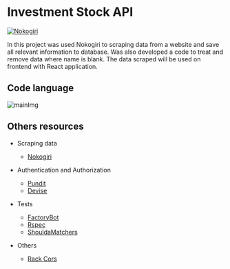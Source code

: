 # Investment Stock API

[![Nokogiri](https://res.cloudinary.com/dloadb2bx/image/upload/v1643484759/Product_xdgokr.gif "Nokogiri")](https://res.cloudinary.com/dloadb2bx/image/upload/v1643484759/Product_xdgokr.gif "Nokogiri")

In this project was used Nokogiri to scraping data from a website and save all relevant information to database. Was also developed a code to treat and remove data where name is blank. The data scraped will be used on frontend with React application.

## Code language
![mainImg](https://img.shields.io/badge/Ruby_on_Rails-CC0000?style=for-the-badge&logo=ruby-on-rails&logoColor=white)

## Others resources

- Scraping data
	- [Nokogiri](https://nokogiri.org/#guiding-principles "Nokogiri")

- Authentication and Authorization
	- [Pundit](https://github.com/varvet/pundit "Pundit")
	- [Devise](https://github.com/heartcombo/devise "Devise")

- Tests
	- [FactoryBot](https://github.com/thoughtbot/factory_bot "FactoryBot")
	- [Rspec](https://github.com/rspec/rspec-rails "Rspec")
	- [ShouldaMatchers](https://github.com/thoughtbot/shoulda-matchers "ShouldaMatchers")

- Others
	- [Rack Cors](https://github.com/cyu/rack-cors "Rack Cors")